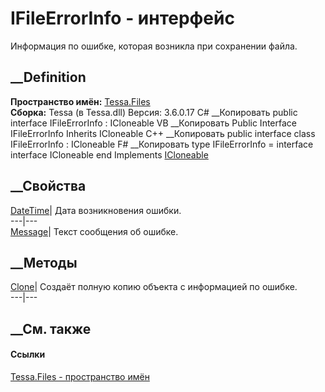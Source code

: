 # IFileErrorInfo - интерфейс
Информация по ошибке, которая возникла при сохранении файла.
## __Definition
 **Пространство имён:** [Tessa.Files](N_Tessa_Files.htm)  
 **Сборка:** Tessa (в Tessa.dll) Версия: 3.6.0.17
C# __Копировать
     public interface IFileErrorInfo : ICloneable
VB __Копировать
     Public Interface IFileErrorInfo
    	Inherits ICloneable
C++ __Копировать
     public interface class IFileErrorInfo : ICloneable
F# __Копировать
     type IFileErrorInfo = 
        interface
            interface ICloneable
        end
Implements
    [ICloneable](https://learn.microsoft.com/dotnet/api/system.icloneable)
##  __Свойства
[DateTime](P_Tessa_Files_IFileErrorInfo_DateTime.htm)| Дата возникновения
ошибки.  
---|---  
[Message](P_Tessa_Files_IFileErrorInfo_Message.htm)| Текст сообщения об
ошибке.  
##  __Методы
[Clone](M_Tessa_Files_IFileErrorInfo_Clone.htm)| Создаёт полную копию объекта
с информацией по ошибке.  
---|---  
##  __См. также
#### Ссылки
[Tessa.Files - пространство имён](N_Tessa_Files.htm)
